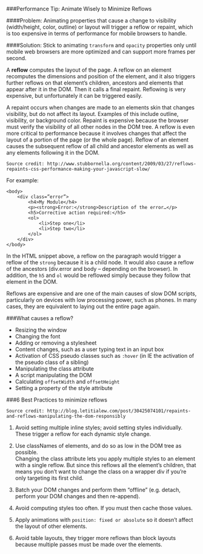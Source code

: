###Performance Tip: Animate Wisely to Minimize Reflows

####Problem:
Animating properties that cause a change to visibility (width/height, color, outline) or layout will trigger a reflow or repaint, which is too expensive in terms of performance for mobile browsers to handle.

####Solution: 
Stick to animating `transform` and `opacity` properties only until mobile web browsers are more optimized and can support more frames per second. 

A **reflow** computes the layout of the page.  A reflow on an element recomputes the dimensions and position of the element, and it also triggers further reflows on that element’s children, ancestors and elements that appear after it in the DOM.  Then it calls a final repaint.  Reflowing is very expensive, but unfortunately it can be triggered easily.

A repaint occurs when changes are made to an elements skin that changes visibility, but do not affect its layout. Examples of this include outline, visibility, or background color. Repaint is expensive because the browser must verify the visibility of all other nodes in the DOM tree. A reflow is even more critical to performance because it involves changes that affect the layout of a portion of the page (or the whole page). Reflow of an element causes the subsequent reflow of all child and ancestor elements as well as any elements following it in the DOM.

`Source credit: http://www.stubbornella.org/content/2009/03/27/reflows-repaints-css-performance-making-your-javascript-slow/`

For example:

	<body>
		<div class=”error”>
			<h4>My Module</h4>
			<p><strong>Error:</strong>Description of the error…</p>
			<h5>Corrective action required:</h5>
			<ol>
				<li>Step one</li>
				<li>Step two</li>
			</ol>
		</div>
	</body>

In the HTML snippet above, a reflow on the paragraph would trigger a reflow of the `strong` because it is a child node. It would also cause a reflow of the ancestors (div.error and body – depending on the browser). In addition, the `h5` and `ol` would be reflowed simply because they follow that element in the DOM. 

Reflows are expensive and are one of the main causes of slow DOM scripts, particularly on devices with low processing power, such as phones. In many cases, they are equivalent to laying out the entire page again.

###What causes a reflow?
+ Resizing the window
+ Changing the font
+ Adding or removing a stylesheet
+ Content changes, such as a user typing text in
an input box
+ Activation of CSS pseudo classes such as `:hover` (in IE the activation of the pseudo class of a sibling)
+ Manipulating the class attribute
+ A script manipulating the DOM
+ Calculating `offsetWidth` and `offsetHeight`
+ Setting a property of the style attribute

###6 Best Practices to minimize reflows

`Source credit: http://blog.letitialew.com/post/30425074101/repaints-and-reflows-manipulating-the-dom-responsibly`

1. Avoid setting multiple inline styles; avoid setting styles individually.  These trigger a reflow for each dynamic style change.

2. Use classNames of elements, and do so as low in the DOM tree as possible.  
Changing the class attribute lets you apply multiple styles to an element with a single reflow.  But since this reflows all the element’s children, that means you don’t want to change the class on a wrapper div if you’re only targeting its first child.

3. Batch your DOM changes and perform them “offline” (e.g. detach, perform your DOM changes and then re-append).

4. Avoid computing styles too often.  If you must then cache those values.  

5. Apply animations with `position: fixed or absolute` so it doesn’t affect the layout of other elements.

6. Avoid table layouts, they trigger more reflows than block layouts because multiple passes must be made over the elements.

